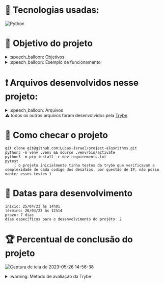 # :toolbox: Tecnologias usadas:

![Python](https://img.shields.io/badge/python-3670A0?style=for-the-badge&logo=python&logoColor=ffdd54)

# :open_book: Objetivo do projeto <nome do projeto>

<details>
  <summary>:speech_balloon: Objetivos</summary>

  ```
  1. Este projeto serve de exercício para resolver problemas e otimizar algoritmos desenvolvendo minha capacidade de implementar soluções para os mais diversos problemas do dia a dia.
  2. Habilidades exercitadas:
    2.1 Lógica.
    2.2 Capacidade de interpretação de problemas.
    2.3 Capacidade de interpretação de um código legado.
    2.4 Capacidade de otimizar a resolução de problemas.
    2.5 Resolver problemas/Otimizar algoritmos sob pressão.
  ```
</details>

<details>
  <summary>:speech_balloon: Exemplo de funcionamento</summary>
  
![Captura de tela de 2023-05-26 14-55-20](https://github.com/Lucas-Israel/project-algorithms/assets/104790267/ae012cc3-d707-432c-9dbb-68dfadd1b3d5)
 
</details>

# :heavy_exclamation_mark: Arquivos desenvolvidos nesse projeto:

<details>
  <summary>:speech_balloon: Arquivos</summary>

  ```
  challenges/
    challenge_anagrams.py
    challenge_find_the_duplicate.py
    challenge_palindromes_iterative.py
    challenge_palindromes_recursive.py
    challenge_study_schedule.py
    
  tests/
    encrypt/
      test_encrypt.py

  ```
</details

#### :warning: todos os outros arquivos foram desenvolvidos pela [Trybe](https://www.betrybe.com).

# :thinking: Como checar o projeto

```
git clone git@github.com:Lucas-Israel/project-algorithms.git
python3 -m venv .venv && source .venv/bin/activate
python3 -m pip install -r dev-requirements.txt
pytest
    ( o projeto inicialmente tinha testes da trybe que verificavam a complexidade de cada codigo dos desafios, por questão de IP, não posso manter esses testes )
```

# :calendar: Datas para desenvolvimento

```
início: 25/04/23 às 14h01
término: 26/04/23 às 12h14
prazo: 7 dias
dias específicos para o desenvolvimento do projéto: 2
```

# :trophy: Percentual de conclusão do projeto

![Captura de tela de 2023-05-26 14-56-38](https://github.com/Lucas-Israel/project-algorithms/assets/104790267/6afc92c5-4c0c-4665-8928-648d1573ae0a)

<details>
  <summary>:warning: Metodo de avaliação da Trybe</summary>
  
##### A escola de programação [Trybe](https://www.betrybe.com) utiliza um sistema de avaliação baseado na conclusão de requisitos em cada projeto, considerando a porcentagem de conclusão, com um mínimo de 80% dos requisitos obrigatórios, em um prazo regular de no máximo 7 dias, tendo dias específicos para o desenvolvimento do projeto que variam de acordo com a complexidade dele.

##### Não alcançando esse patamar mímino, o aluno entra em recuperação, tendo que entregar 90% dos requisitos obrigatórios mais os bonús, em outros 7 dias, caso o aluno falhe novamente ele é mudado de turma para refazer o conteúdo e projeto, caso falhe após mudar de turma, no mesmo conteúdo/projeto, o aluno é removido do curso.
  
</details>
